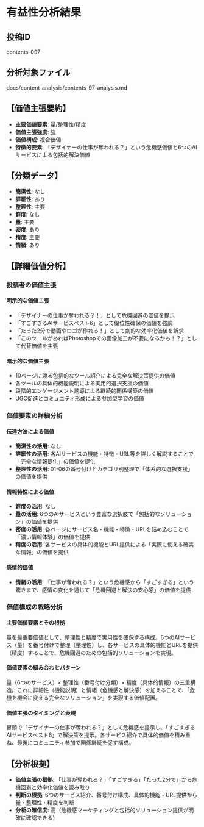 # 有益性分析結果

## 投稿ID
contents-097

## 分析対象ファイル
docs/content-analysis/contents-97-analysis.md

## 【価値主張要約】
- **主要価値要素**: 量/整理性/精度
- **価値主張強度**: 強
- **価値構成**: 複合価値
- **特徴的要素**: 「デザイナーの仕事が奪われる？」という危機感価値と6つのAIサービスによる包括的解決価値

## 【分類データ】
- **簡潔性**: なし
- **詳細性**: あり
- **整理性**: 主要
- **鮮度**: なし
- **量**: 主要
- **密度**: あり
- **精度**: 主要
- **情緒**: あり

## 【詳細価値分析】

### 投稿者の価値主張
#### 明示的な価値主張
- 「デザイナーの仕事が奪われる？！」として危機回避の価値を提示
- 「すごすぎるAIサービスベスト6」として優位性確保の価値を強調
- 「たった2分で動画やロゴが作れる！」として劇的な効率化価値を訴求
- 「このツールがあればPhotoshopでの画像加工が不要になるかも！？」として代替価値を主張

#### 暗示的な価値主張
- 10ページに渡る包括的なツール紹介による完全な解決策提供の価値
- 各ツールの具体的機能説明による実用的選択支援の価値
- 段階的エンゲージメント誘導による継続的関係構築の価値
- UGC促進とコミュニティ形成による参加型学習の価値

### 価値要素の詳細分析

#### 伝達方法による価値
- **簡潔性の活用**: なし
- **詳細性の活用**: 各AIサービスの機能・特徴・URL等を詳しく解説することで「完全な情報提供」の価値を提供
- **整理性の活用**: 01-06の番号付けとカテゴリ別整理で「体系的な選択支援」の価値を提供

#### 情報特性による価値
- **鮮度の活用**: なし
- **量の活用**: 6つのAIサービスという豊富な選択肢で「包括的なソリューション」の価値を提供
- **密度の活用**: 各ページにサービス名・機能・特徴・URLを詰め込むことで「濃い情報体験」の価値を提供
- **精度の活用**: 各サービスの具体的機能とURL提供による「実際に使える確実な情報」の価値を提供

#### 感情的価値
- **情緒の活用**: 「仕事が奪われる？」という危機感から「すごすぎる」という驚きまで、感情の変化を通じて「危機回避と解決の安心感」の価値を提供

### 価値構成の戦略分析
#### 主要価値要素とその根拠
量を最重要価値として、整理性と精度で実用性を確保する構成。6つのAIサービス（量）を番号付けで整理（整理性）し、各サービスの具体的機能とURLを提供（精度）することで、危機回避のための包括的ソリューションを実現。

#### 価値要素の組み合わせパターン
量（6つのサービス）× 整理性（番号付け分類）× 精度（具体的情報）の三重構造。これに詳細性（機能説明）と情緒（危機感と解決感）を加えることで、「危機を機会に変える完全なソリューション」を実現する価値配置。

#### 価値主張のタイミングと表現
冒頭で「デザイナーの仕事が奪われる？」として危機感を提示し、「すごすぎるAIサービスベスト6」で解決策を提示。各サービス紹介で具体的価値を積み重ね、最後にコミュニティ参加で関係継続を促す構成。

## 【分析根拠】
- **価値主張の根拠**: 「仕事が奪われる？」「すごすぎる」「たった2分で」から危機回避と効率化価値を読み取り
- **判断の根拠**: 6つのサービス紹介、番号付け構成、具体的機能・URL提供から量・整理性・精度を判断
- **分析の確信度**: 高（危機感マーケティングと包括的ソリューション提供が明確に確認できる）